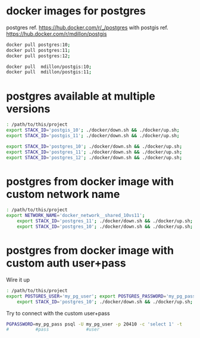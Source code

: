 # docker images for postgres
postgres     ref. https://hub.docker.com/r/_/postgres
with postgis ref. https://hub.docker.com/r/mdillon/postgis
```bash
docker pull postgres:10;
docker pull postgres:11;
docker pull postgres:12;

docker pull  mdillon/postgis:10;
docker pull  mdillon/postgis:11;
```


# postgres available at multiple versions
```bash
: /path/to/this/project
export STACK_ID='postgis_10'; ./docker/down.sh && ./docker/up.sh;
export STACK_ID='postgis_11'; ./docker/down.sh && ./docker/up.sh;    

export STACK_ID='postgres_10'; ./docker/down.sh && ./docker/up.sh;
export STACK_ID='postgres_11'; ./docker/down.sh && ./docker/up.sh;
export STACK_ID='postgres_12'; ./docker/down.sh && ./docker/up.sh;
```


# postgres from docker image with custom network name
```bash
: /path/to/this/project
export NETWORK_NAME='docker_network__shared_10vs11'; 
    export STACK_ID='postgres_11'; ./docker/down.sh && ./docker/up.sh; 
    export STACK_ID='postgres_10'; ./docker/down.sh && ./docker/up.sh;
```


# postgres from docker image with custom auth user+pass
Wire it up 
```bash
: /path/to/this/project
export POSTGRES_USER='my_pg_user'; export POSTGRES_PASSWORD='my_pg_pass';  
    export STACK_ID='postgres_10'; ./docker/down.sh && ./docker/up.sh;
```

Try to connect with the custom user+pass
```bash
PGPASSWORD=my_pg_pass psql -U my_pg_user -p 20410 -c 'select 1' -t
#          #pass              #user
```
